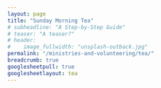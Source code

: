 ```yaml
---
layout: page
title: "Sunday Morning Tea"
# subheadline: "A Step-by-Step Guide"
# teaser: "A teaser?"
# header:
#    image_fullwidth: "unsplash-outback.jpg"
permalink: "/ministries-and-volunteering/tea/"
breadcrumb: true
googlesheetpull: true
googlesheetlayout: tea
---
```


<div class="google-sheet-layout"></div>

